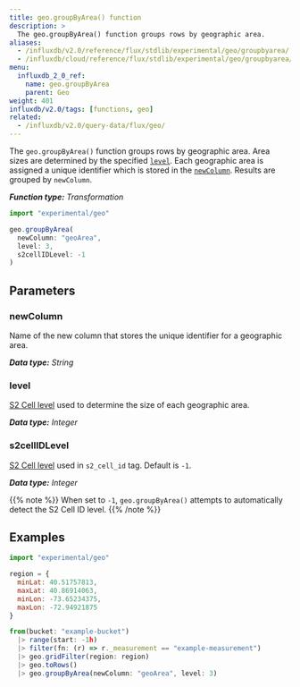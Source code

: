 ```yaml
---
title: geo.groupByArea() function
description: >
  The geo.groupByArea() function groups rows by geographic area.
aliases:
  - /influxdb/v2.0/reference/flux/stdlib/experimental/geo/groupbyarea/
  - /influxdb/cloud/reference/flux/stdlib/experimental/geo/groupbyarea/
menu:
  influxdb_2_0_ref:
    name: geo.groupByArea
    parent: Geo
weight: 401
influxdb/v2.0/tags: [functions, geo]
related:
  - /influxdb/v2.0/query-data/flux/geo/
---
```


The `geo.groupByArea()` function groups rows by geographic area.
Area sizes are determined by the specified [`level`](#level).
Each geographic area is assigned a unique identifier which is stored in the [`newColumn`](#newcolumn).
Results are grouped by `newColumn`.

_**Function type:** Transformation_

```js
import "experimental/geo"

geo.groupByArea(
  newColumn: "geoArea",
  level: 3,
  s2cellIDLevel: -1
)
```

## Parameters

### newColumn
Name of the new column that stores the unique identifier for a geographic area.

_**Data type:** String_

### level
[S2 Cell level](https://s2geometry.io/resources/s2cell_statistics.html) used
to determine the size of each geographic area.

_**Data type:** Integer_

### s2cellIDLevel
[S2 Cell level](https://s2geometry.io/resources/s2cell_statistics.html) used in `s2_cell_id` tag.
Default is `-1`.

_**Data type:** Integer_

{{% note %}}
When set to `-1`, `geo.groupByArea()` attempts to automatically detect the S2 Cell ID level.
{{% /note %}}

## Examples
```js
import "experimental/geo"

region = {
  minLat: 40.51757813,
  maxLat: 40.86914063,
  minLon: -73.65234375,
  maxLon: -72.94921875
}

from(bucket: "example-bucket")
  |> range(start: -1h)
  |> filter(fn: (r) => r._measurement == "example-measurement")
  |> geo.gridFilter(region: region)
  |> geo.toRows()
  |> geo.groupByArea(newColumn: "geoArea", level: 3)
```
